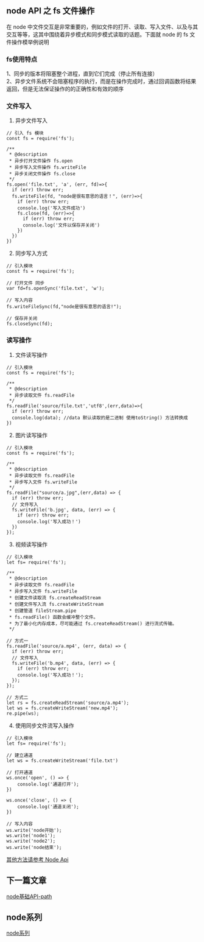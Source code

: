 ## node API 之 fs 文件操作

在 node 中文件交互是非常重要的，例如文件的打开、读取、写入文件、以及与其交互等等，这其中围绕着异步模式和同步模式读取的话题。下面就 node 的 fs 文件操作模举例说明<br/>

### fs使用特点
1、同步的版本将阻塞整个进程，直到它们完成（停止所有连接）<br/>
2、异步文件系统不会阻塞程序的执行，而是在操作完成时，通过回调函数将结果返回，但是无法保证操作的的正确性和有效的顺序<br/>

### 文件写入<br/>

1. 异步文件写入<br/>

```
// 引入 fs 模块
const fs = require('fs');

/**
 * @description
 * 异步打开文件操作 fs.open
 * 异步写入文件操作 fs.writeFile
 * 异步关闭文件操作 fs.close
 */
fs.open('file.txt', 'a', (err, fd)=>{
  if (err) throw err;
  fs.writeFile(fd, "node是很有意思的语言！", (err)=>{
    if (err) throw err;
    console.log('写入文件成功')
    fs.close(fd, (err)=>{
      if (err) throw err;
      console.log('文件以保存并关闭')
    })
  })
})
```
2. 同步写入方式<br/>
```
// 引入模块 
const fs = require('fs');

// 打开文件 同步
var fd=fs.openSync('file.txt', 'w');

// 写入内容
fs.writeFileSync(fd,"node是很有意思的语言!"); 

// 保存并关闭
fs.closeSync(fd);
```


### 读写操作<br/>

1. 文件读写操作<br/>

```
// 引入模块
const fs = require('fs');

/**
 * @description
 * 异步读取文件 fs.readFile
 */
fs.readFile('source/file.txt','utf8',(err,data)=>{
  if (err) throw err;
  console.log(data); //data 默认读取的是二进制 使用toString() 方法转换成
})
```

2. 图片读写操作<br/>

```
// 引入模块
const fs = require('fs');

/**
 * @description
 * 异步读取文件 fs.readFile
 * 异步写入文件 fs.writeFile
 */
fs.readFile("source/a.jpg",(err,data) => {
  if (err) throw err;
  // 文件写入
  fs.writeFile('b.jpg', data, (err) => {
    if (err) throw err;
    console.log('写入成功！')
  })
});
```

3. 视频读写操作<br/>

```
// 引入模块
let fs= require('fs');

/**
 * @description
 * 异步读取文件 fs.readFile
 * 异步写入文件 fs.writeFile
 * 创建文件读取流 fs.createReadStream
 * 创建文件写入流 fs.createWriteStream
 * 创建管道 fileStream.pipe
 * fs.readFile() 函数会缓冲整个文件。 
 * 为了最小化内存成本，尽可能通过 fs.createReadStream() 进行流式传输。
 */

// 方式一
fs.readFile('source/a.mp4', (err, data) => {
  if (err) throw err;
  // 文件写入
  fs.writeFile('b.mp4', data, (err) => {
    if (err) throw err;
    console.log('写入成功！');
  });
});

// 方式二
let rs = fs.createReadStream('source/a.mp4');
let ws = fs.createWriteStream('new.mp4');
re.pipe(ws);
```

4. 使用同步文件流写入操作<br/>
```
// 引入模块
let fs= require('fs');

// 建立通道
let ws = fs.createWriteStream('file.txt')

// 打开通道
ws.once('open', () => {
    console.log('通道打开');
})

ws.once('close', () => {
    console.log('通道关闭');
})

// 写入内容
ws.write('node开始');
ws.write('node1');
ws.write('node2');
ws.write('node结束');
```

<a href="https://nodejs.org/docs/latest-v9.x/api/fs.html">其他方法请参考 Node Api </a><br/>



## 下一篇文章
<a href='https://github.com/MarsPen/-notes-summary/blob/master/node/path.md'>node基础API-path</a>

## node系列
<a href='https://github.com/MarsPen/-notes-summary/blob/master/node/index.md'>node系列</a>
